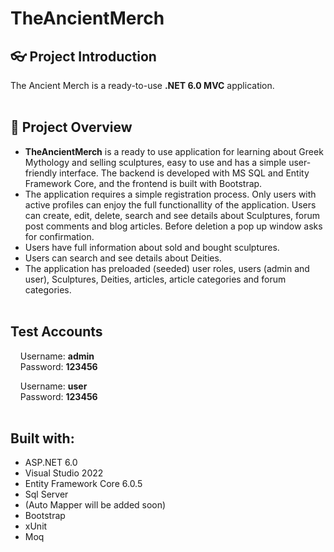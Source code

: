 # TheAncientMerch

## :eyeglasses: Project Introduction

The Ancient Merch is a ready-to-use **.NET 6.0 MVC** application.
<br/><br/>

## 📝 Project Overview

- **TheAncientMerch** is a ready to use application for learning about Greek Mythology and selling sculptures, easy to use and has a simple user-friendly interface. The backend is developed with MS SQL and Entity Framework Core, and the frontend is built with Bootstrap.
- The application requires a simple registration process. Only users with active profiles can enjoy the full functionallity of the application.
  Users can create, edit, delete, search and see details about Sculptures, forum post comments and blog articles. Before deletion a pop up window asks for confirmation.
- Users have full information about sold and bought sculptures.
- Users can search and see details about Deities.
- The application has preloaded (seeded) user roles, users (admin and user), Sculptures, Deities, articles, article categories and forum categories.
  <br/><br/>

## Test Accounts

&nbsp;&nbsp;&nbsp;&nbsp;Username: **admin**  
&nbsp;&nbsp;&nbsp;&nbsp;Password: **123456**

&nbsp;&nbsp;&nbsp;&nbsp;Username: **user**  
&nbsp;&nbsp;&nbsp;&nbsp;Password: **123456**
<br/><br/>

## Built with:

- ASP.NET 6.0
- Visual Studio 2022
- Entity Framework Core 6.0.5
- Sql Server
- (Auto Mapper will be added soon)
- Bootstrap
- xUnit
- Moq
  <br/><br/>
